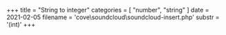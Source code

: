 +++
title = "String to integer"
categories = [ "number", "string" ]
date = 2021-02-05
filename = 'cove\soundcloud\soundcloud-insert.php'
substr = '(int)'
+++
